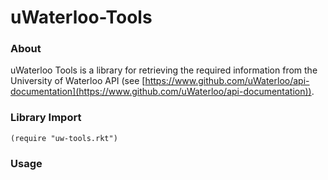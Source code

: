 # uWaterloo-Tools
### About
uWaterloo Tools is a library for retrieving the required information from the University of Waterloo API (see [https://www.github.com/uWaterloo/api-documentation](https://www.github.com/uWaterloo/api-documentation)). 

### Library Import
```Racket
(require "uw-tools.rkt")
```

### Usage

